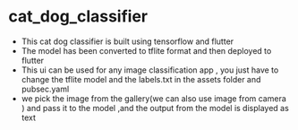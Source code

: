 # cat_dog_classifier

-  This cat dog classifier is built using tensorflow and flutter
-  The model has been converted to tflite format and then deployed to flutter
-  This ui can be used for any image classification app , you just have to change the tflite model and the labels.txt in the  assets folder and pubsec.yaml
-  we pick the image from the gallery(we can also use image from camera ) and pass it to the model ,and the output from the model is displayed as text
